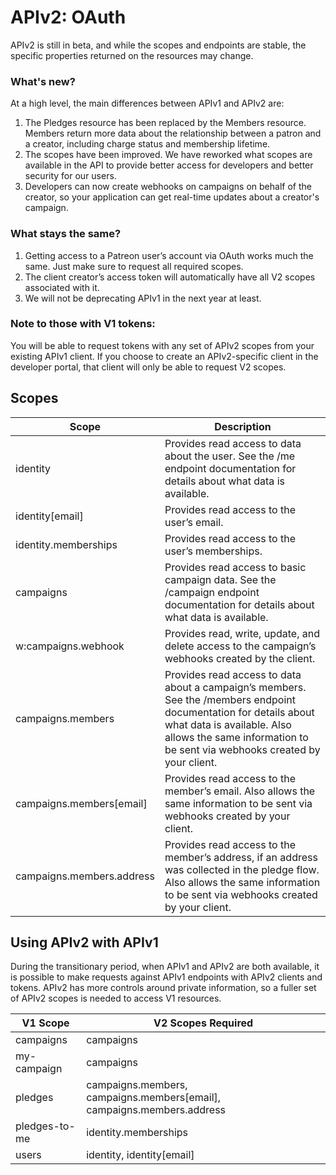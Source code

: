 # APIv2: OAuth

<aside class="aside">
APIv2 is still in beta, and while the scopes and endpoints are stable, the specific properties returned on the resources may change.
</aside>

### What's new?
At a high level, the main differences between APIv1 and APIv2 are:

1. The Pledges resource has been replaced by the Members resource. Members return more data about the relationship between a patron and a creator, including charge status and membership lifetime.
2. The scopes have been improved. We have reworked what scopes are available in the API to provide better access for developers and better security for our users.
3. Developers can now create webhooks on campaigns on behalf of the creator, so your application can get real-time updates about a creator's campaign.

### What stays the same?

1. Getting access to a Patreon user’s account via OAuth works much the same. Just make sure to request all required scopes. 
2. The client creator’s access token will automatically have all V2 scopes associated with it.
3. We will not be deprecating APIv1 in the next year at least.

### Note to those with V1 tokens:

You will be able to request tokens with any set of APIv2 scopes from your existing APIv1 client. If you choose to create an APIv2-specific client in the developer portal, that client will only be able to request V2 scopes.

## Scopes

Scope | Description
----- | -----------
identity | Provides read access to data about the user. See the /me endpoint documentation for details about what data is available.
identity[email] | Provides read access to the user’s email.
identity.memberships | Provides read access to the user’s memberships.
campaigns | Provides read access to basic campaign data. See the /campaign endpoint documentation for details about what data is available.
w:campaigns.webhook | Provides read, write, update, and delete access to the campaign’s webhooks created by the client.
campaigns.members | Provides read access to data about a campaign’s members. See the /members endpoint documentation for details about what data is available. Also allows the same information to be sent via webhooks created by your client.
campaigns.members[email] | Provides read access to the member’s email. Also allows the same information to be sent via webhooks created by your client.
campaigns.members.address | Provides read access to the member’s address, if an address was collected in the pledge flow. Also allows the same information to be sent via webhooks created by your client.

## Using APIv2 with APIv1

During the transitionary period, when APIv1 and APIv2 are both available, it is possible to make requests against APIv1 endpoints with APIv2 clients and tokens. APIv2 has more controls around private information, so a fuller set of APIv2 scopes is needed to access V1 resources.

V1 Scope | V2 Scopes Required
-------- | ------------------
campaigns | campaigns
my-campaign | campaigns
pledges | campaigns.members, campaigns.members[email], campaigns.members.address
pledges-to-me | identity.memberships
users | identity, identity[email]